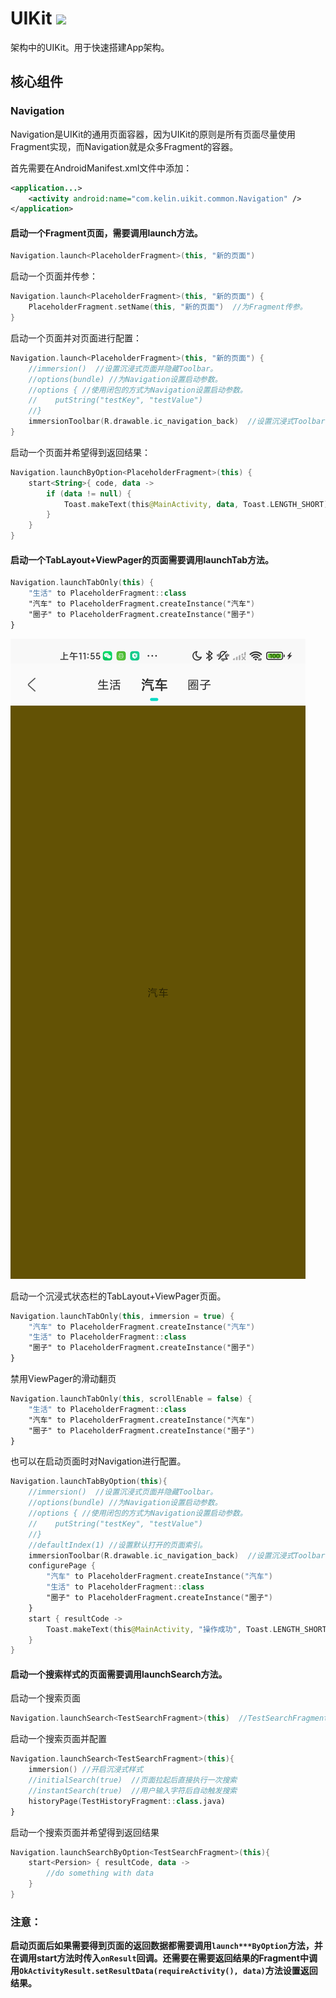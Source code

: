 # UIKit [![](https://jitpack.io/v/kelinZhou/UIKit.svg)](https://jitpack.io/#kelinZhou/UIKit)

架构中的UIKit。用于快速搭建App架构。

## 核心组件
### Navigation
Navigation是UIKit的通用页面容器，因为UIKit的原则是所有页面尽量使用Fragment实现，而Navigation就是众多Fragment的容器。

首先需要在AndroidManifest.xml文件中添加：
```xml
<application...>
    <activity android:name="com.kelin.uikit.common.Navigation" />
</application>
```
#### 启动一个Fragment页面，需要调用launch方法。
```kotlin
Navigation.launch<PlaceholderFragment>(this, "新的页面")
```
启动一个页面并传参：
```kotlin
Navigation.launch<PlaceholderFragment>(this, "新的页面") {
    PlaceholderFragment.setName(this, "新的页面")  //为Fragment传参。
}
```
启动一个页面并对页面进行配置：
```kotlin
Navigation.launch<PlaceholderFragment>(this, "新的页面") {
    //immersion()  //设置沉浸式页面并隐藏Toolbar。
    //options(bundle) //为Navigation设置启动参数。
    //options { //使用闭包的方式为Navigation设置启动参数。
    //    putString("testKey", "testValue")
    //}
    immersionToolbar(R.drawable.ic_navigation_back)  //设置沉浸式Toolbar并未Toolbar设置navigationIcon。
}
```
启动一个页面并希望得到返回结果：
```kotlin
Navigation.launchByOption<PlaceholderFragment>(this) {
    start<String>{ code, data ->
        if (data != null) {
            Toast.makeText(this@MainActivity, data, Toast.LENGTH_SHORT).show()
        }
    }
}
```
#### 启动一个TabLayout+ViewPager的页面需要调用launchTab方法。
```kotlin
Navigation.launchTabOnly(this) {
    "生活" to PlaceholderFragment::class
    "汽车" to PlaceholderFragment.createInstance("汽车")
    "圈子" to PlaceholderFragment.createInstance("圈子")
}
```
![TabLayout+ViewPager](ReadmeRes/Tab_ViewPager1.png)

启动一个沉浸式状态栏的TabLayout+ViewPager页面。
```kotlin
Navigation.launchTabOnly(this, immersion = true) {
    "汽车" to PlaceholderFragment.createInstance("汽车")
    "生活" to PlaceholderFragment::class
    "圈子" to PlaceholderFragment.createInstance("圈子")
}
```
禁用ViewPager的滑动翻页
```kotlin
Navigation.launchTabOnly(this, scrollEnable = false) {
    "生活" to PlaceholderFragment::class
    "汽车" to PlaceholderFragment.createInstance("汽车")
    "圈子" to PlaceholderFragment.createInstance("圈子")
}
```
也可以在启动页面时对Navigation进行配置。
```kotlin
Navigation.launchTabByOption(this){
    //immersion()  //设置沉浸式页面并隐藏Toolbar。
    //options(bundle) //为Navigation设置启动参数。
    //options { //使用闭包的方式为Navigation设置启动参数。
    //    putString("testKey", "testValue")
    //}
    //defaultIndex(1) //设置默认打开的页面索引。
    immersionToolbar(R.drawable.ic_navigation_back)  //设置沉浸式Toolbar并未Toolbar设置navigationIcon。
    configurePage {
        "汽车" to PlaceholderFragment.createInstance("汽车")
        "生活" to PlaceholderFragment::class
        "圈子" to PlaceholderFragment.createInstance("圈子")
    }
    start { resultCode ->
        Toast.makeText(this@MainActivity, "操作成功", Toast.LENGTH_SHORT).show()
    }
}
```
#### 启动一个搜索样式的页面需要调用launchSearch方法。
启动一个搜索页面
```kotlin
Navigation.launchSearch<TestSearchFragment>(this)  //TestSearchFragment为搜索结果显示页面。
```
启动一个搜索页面并配置
```kotlin
Navigation.launchSearch<TestSearchFragment>(this){
    immersion() //开启沉浸式样式
    //initialSearch(true)  //页面拉起后直接执行一次搜索
    //instantSearch(true)  //用户输入字符后自动触发搜索
    historyPage(TestHistoryFragment::class.java)
}
```
启动一个搜索页面并希望得到返回结果
````kotlin
Navigation.launchSearchByOption<TestSearchFragment>(this){
    start<Persion> { resultCode, data -> 
        //do something with data
    }
}
````
### 注意：
**启动页面后如果需要得到页面的返回数据都需要调用`launch***ByOption`方法，并在调用start方法时传入`onResult`回调。还需要在需要返回结果的Fragment中调用`OkActivityResult.setResultData(requireActivity(), data)`方法设置返回结果。**